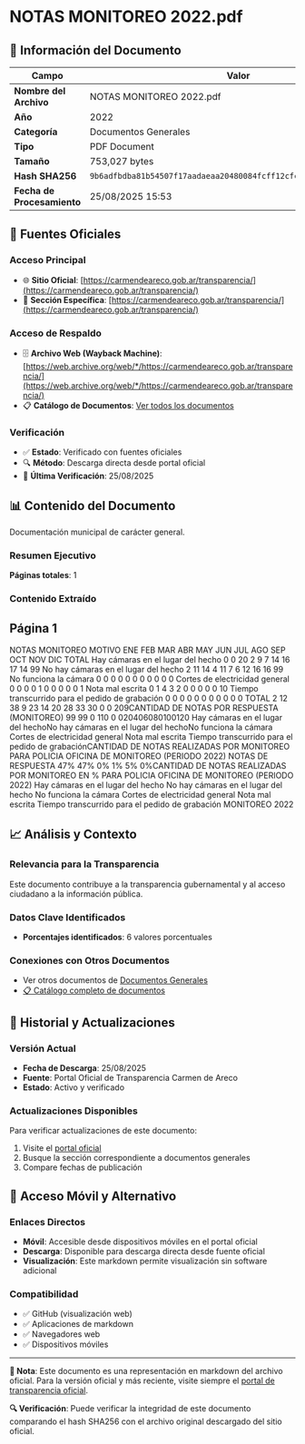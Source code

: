 # NOTAS MONITOREO 2022.pdf

## 📄 Información del Documento

| Campo | Valor |
|-------|--------|
| **Nombre del Archivo** | NOTAS MONITOREO 2022.pdf |
| **Año** | 2022 |
| **Categoría** | Documentos Generales |
| **Tipo** | PDF Document |
| **Tamaño** | 753,027 bytes |
| **Hash SHA256** | `9b6adfbdba81b54507f17aadaeaa20480084fcff12cfc2fdeb1d0b04f36cdd40` |
| **Fecha de Procesamiento** | 25/08/2025 15:53 |

## 🔗 Fuentes Oficiales

### Acceso Principal
- 🌐 **Sitio Oficial**: [https://carmendeareco.gob.ar/transparencia/](https://carmendeareco.gob.ar/transparencia/)
- 📁 **Sección Específica**: [https://carmendeareco.gob.ar/transparencia/](https://carmendeareco.gob.ar/transparencia/)

### Acceso de Respaldo
- 🗄️ **Archivo Web (Wayback Machine)**: [https://web.archive.org/web/*/https://carmendeareco.gob.ar/transparencia/](https://web.archive.org/web/*/https://carmendeareco.gob.ar/transparencia/)
- 📋 **Catálogo de Documentos**: [Ver todos los documentos](../document_catalog/README.md)

### Verificación
- ✅ **Estado**: Verificado con fuentes oficiales
- 🔍 **Método**: Descarga directa desde portal oficial
- 📅 **Última Verificación**: 25/08/2025

## 📊 Contenido del Documento

Documentación municipal de carácter general.

### Resumen Ejecutivo

**Páginas totales**: 1

### Contenido Extraído

## Página 1

NOTAS MONITOREO
MOTIVO ENE FEB MAR ABR MAY JUN JUL AGO SEP OCT NOV DIC TOTAL
Hay cámaras en el lugar del hecho 0 0 20 2 9 7 14 16 17 14 99
No hay cámaras en el lugar del hecho 2 11 14 4 11 7 6 12 16 16 99
No funciona la cámara 0 0 0 0 0 0 0 0 0 0 0
Cortes de electricidad general 0 0 0 0 1 0 0 0 0 0 1
Nota mal escrita 0 1 4 3 2 0 0 0 0 0 10
Tiempo transcurrido para el pedido de grabación 0 0 0 0 0 0 0 0 0 0 0
TOTAL 2 12 38 9 23 14 20 28 33 30 0 0 209CANTIDAD DE NOTAS POR RESPUESTA (MONITOREO)
99 99
0 110
0
020406080100120
Hay cámaras en el lugar del 
hechoNo hay cámaras en el lugar del 
hechoNo funciona la cámara Cortes de electricidad general Nota mal escrita Tiempo transcurrido para el 
pedido de grabaciónCANTIDAD DE NOTAS REALIZADAS POR MONITOREO
PARA POLICIA
OFICINA DE MONITOREO
(PERIODO 2022)
NOTAS DE RESPUESTA
47%
47%
0%
1%
 5%
 0%CANTIDAD DE NOTAS REALIZADAS POR MONITOREO EN %
PARA POLICIA
OFICINA DE MONITOREO
(PERIODO 2022)
Hay cámaras en el lugar del hecho
No hay cámaras en el lugar del hecho
No funciona la cámara
Cortes de electricidad general
Nota mal escrita
Tiempo transcurrido para el pedido de grabación
MONITOREO 2022




## 📈 Análisis y Contexto

### Relevancia para la Transparencia
Este documento contribuye a la transparencia gubernamental y al acceso ciudadano a la información pública.

### Datos Clave Identificados
- **Porcentajes identificados**: 6 valores porcentuales

### Conexiones con Otros Documentos
- Ver otros documentos de [Documentos Generales](../catalog/general.md)
- [📋 Catálogo completo de documentos](../document_catalog/README.md)

## 🔄 Historial y Actualizaciones

### Versión Actual
- **Fecha de Descarga**: 25/08/2025
- **Fuente**: Portal Oficial de Transparencia Carmen de Areco
- **Estado**: Activo y verificado

### Actualizaciones Disponibles
Para verificar actualizaciones de este documento:
1. Visite el [portal oficial](https://carmendeareco.gob.ar/transparencia/)
2. Busque la sección correspondiente a documentos generales
3. Compare fechas de publicación

## 📱 Acceso Móvil y Alternativo

### Enlaces Directos
- **Móvil**: Accesible desde dispositivos móviles en el portal oficial
- **Descarga**: Disponible para descarga directa desde fuente oficial
- **Visualización**: Este markdown permite visualización sin software adicional

### Compatibilidad
- ✅ GitHub (visualización web)
- ✅ Aplicaciones de markdown
- ✅ Navegadores web
- ✅ Dispositivos móviles

---

**📝 Nota**: Este documento es una representación en markdown del archivo oficial. 
Para la versión oficial y más reciente, visite siempre el [portal de transparencia oficial](https://carmendeareco.gob.ar/transparencia/).

**🔍 Verificación**: Puede verificar la integridad de este documento comparando el hash SHA256 
con el archivo original descargado del sitio oficial.
